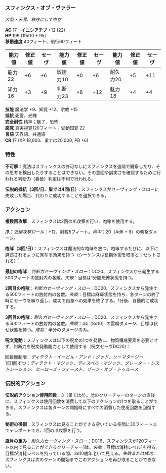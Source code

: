 ### スフィンクス・オブ・ヴァラー
*大型・天界、秩序にして中立*

**AC** 17　**イニシアチブ** +12 (22)  
**HP** 199 (19d10 + 95)  
**移動速度** 40フィート、飛行60フィート

| 能力値 | 修正値 | セーヴ | 能力値 | 修正値 | セーヴ | 能力値 | 修正値 | セーヴ |
|--------|--------|--------|--------|--------|--------|--------|--------|--------|
| 筋力22 | +6 | +6 | 敏捷力10 | +0 | +6 | 耐久力20 | +5 | +11 |
| 知力16 | +3 | +9 | 判断力23 | +6 | +12 | 魅力18 | +4 | +4 |

**技能** 魔法学 +9、知覚 +12、宗教 +15  
**抵抗** 死霊、光輝  
**完全耐性** 精神；魅了、恐怖  
**感覚** 真実視覚120フィート；受動知覚 22  
**言語** 天界語、共通語  
**CR** 17 (XP 18,000、巣では20,000; PB +6)

### 特性

**不可解**：魔法はスフィンクスの許可なしにスフィンクスを遠隔で観察したり、その思考を検出したりすることはできない。その意図や誠実さを確認するために行われる判断力（看破）判定は不利で行われる。

**伝説的抵抗（3回/日、巣では4回/日）**：スフィンクスがセーヴィング・スローに失敗した場合、代わりに成功することを選択できる。

### アクション

**複数回攻撃**：スフィンクスは2回の爪攻撃を行い、咆哮を使用する。

**爪**：*近接攻撃ロール*：+12、射程5フィート。*命中*：20（4d6 + 6）の斬撃ダメージ。

**咆哮（3回/日）**：スフィンクスは魔法的な咆哮を放つ。咆哮するたびに、以下に詳述されるように異なる効果を持つ（シーケンスは長期休憩を取るとリセットされる）：

**最初の咆哮**：*判断力セーヴィング・スロー*：DC20、スフィンクスから発生する500フィートの放射内の各敵。*失敗*：目標は1分間恐怖状態を持つ。

**2回目の咆哮**：*判断力セーヴィング・スロー*：DC20、スフィンクスから発生する500フィートの放射内の各敵。*失敗*：目標は麻痺状態を持ち、各ターンの終了時にセーヴを繰り返し、成功で自身への効果を終了する。1分後、自動的に成功する。

**3回目の咆哮**：*耐久力セーヴィング・スロー*：DC20、スフィンクスから発生する500フィートの放射内の各敵。*失敗*：44（8d10）の雷鳴ダメージ、目標は伏せ状態を持つ。*成功*：半分のダメージのみ。

**呪文発動**：スフィンクスは以下の呪文の1つを発動し、物質構成要素を必要とせず、判断力を呪文発動能力として使用する（呪文セーヴDC20）：

回数無制限：*ディテクト・イービル・アンド・グッド*、*ソーマタージー*  
1日1回ずつ：*ディテクト・マジック*、*ディスペル・マジック*、*グレーター・レストレーション*、*ヒーローズ・フィースト*、*ゾーン・オブ・トゥルース*

### 伝説的アクション

**伝説的アクション使用回数**：3（巣では4）。他のクリーチャーのターンの直後に、スフィンクスは使用回数を消費して以下のアクションの1つを取ることができる。スフィンクスは各ターンの開始時にすべての消費した使用回数を回復する。

**秘術の徘徊**：スフィンクスは見ることができる空いている空間に30フィートまでテレポートでき、1回の爪攻撃を行う。

**歳月の重み**：*耐久力セーヴィング・スロー*：DC16、スフィンクスが120フィート以内で見ることができるクリーチャー1体。*失敗*：目標は消耗レベル1を得る。目標が消耗レベルを持っている間、3d10歳年老いて見える。*失敗または成功*：スフィンクスは次のターンの開始までこのアクションを再び取ることができない。